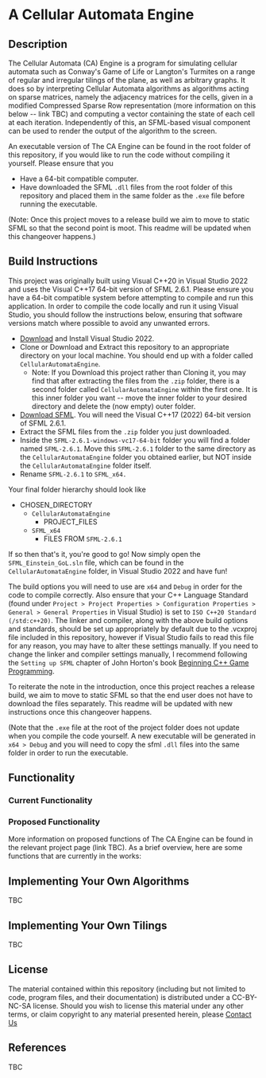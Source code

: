 # A Cellular Automata Engine

## Description

The Cellular Automata (CA) Engine is a program for simulating cellular automata such as Conway's Game of Life or Langton's Turmites on a range of regular and irregular tilings of the plane, as well as arbitrary graphs. 
It does so by interpreting Cellular Automata algorithms as algorithms acting on sparse matrices, namely the adjacency matrices for the cells, given in a modified Compressed Sparse Row representation (more information on this below -- link TBC) and computing a vector containing the state of each cell at each iteration.
Independently of this, an SFML-based visual component can be used to render the output of the algorithm to the screen.

An executable version of The CA Engine can be found in the root folder of this repository, if you would like to run the code without compiling it yourself. Please ensure that you
 - Have a 64-bit compatible computer.
 - Have downloaded the SFML ``.dll`` files from the root folder of this repository and placed them in the same folder as the ``.exe`` file
before running the executable.

(Note: Once this project moves to a release build we aim to move to static SFML so that the second point is moot. This readme will be updated when this changeover happens.)

## Build Instructions
This project was originally built using Visual C++20 in Visual Studio 2022 and uses the Visual C++17 64-bit version of SFML 2.6.1. Please ensure you have a 64-bit compatible system before attempting to compile and run this application.
In order to compile the code locally and run it using Visual Studio, you should follow the instructions below, ensuring that software versions match where possible to avoid any unwanted errors.

 - [Download](https://visualstudio.microsoft.com/vs/) and Install Visual Studio 2022.
 - Clone or Download and Extract this repository to an appropriate directory on your local machine. You should end up with a folder called ``CellularAutomataEngine``.
   - Note: If you Download this project rather than Cloning it, you may find that after extracting the files from the ``.zip`` folder, there is a second folder called ``CellularAutomataEngine`` within the first one. It is this inner folder you want -- move the inner folder to your desired directory and delete the (now empty) outer folder.
 - [Download SFML](https://www.sfml-dev.org/download/sfml/2.6.1/). You will need the Visual C++17 (2022) 64-bit version of SFML 2.6.1.
 - Extract the SFML files from the ``.zip`` folder you just downloaded.
 - Inside the ``SFML-2.6.1-windows-vc17-64-bit`` folder you will find a folder named ``SFML-2.6.1``. Move this ``SFML-2.6.1`` folder to the same directory as the ``CellularAutomataEngine`` folder you obtained earlier, but NOT inside the ``CellularAutomataEngine`` folder itself.
 - Rename ``SFML-2.6.1`` to ``SFML_x64.``

Your final folder hierarchy should look like

 - CHOSEN_DIRECTORY
   - ``CellularAutomataEngine``
     - PROJECT_FILES
   - ``SFML_x64``
     - FILES FROM ``SFML-2.6.1``

If so then that's it, you're good to go! Now simply open the ``SFML_Einstein_GoL.sln`` file, which can be found in the ``CellularAutomataEngine`` folder, in Visual Studio 2022 and have fun!

The build options you will need to use are ``x64`` and ``Debug`` in order for the code to compile correctly. Also ensure that your C++ Language Standard (found under ``Project > Project Properties > Configuration Properties > General > General Properties`` in Visual Studio) is set to ``ISO C++20 Standard (/std:c++20)``.
The linker and compiler, along with the above build options and standards, should be set up appropriately by default due to the .vcxproj file included in this repository, however if Visual Studio fails to read this file for any reason, you may have to alter these settings manually. 
If you need to change the linker and compiler settings manually, I recommend following the ``Setting up SFML`` chapter of John Horton's book [Beginning C++ Game Programming](https://subscription.packtpub.com/search?query=beginning%20c%2020%20game%20programming).

To reiterate the note in the introduction, once this project reaches a release build, we aim to move to static SFML so that the end user does not have to download the files separately. This readme will be updated with new instructions once this changeover happens.

(Note that the ``.exe`` file at the root of the project folder does not update when you compile the code yourself. A new executable will be generated in ``x64 > Debug`` and you will need to copy the sfml ``.dll`` files into the same folder in order to run the executable.


## Functionality

### Current Functionality

### Proposed Functionality
More information on proposed functions of The CA Engine can be found in the relevant project page (link TBC). As a brief overview, here are some functions that are currently in the works:

## Implementing Your Own Algorithms
TBC

## Implementing Your Own Tilings
TBC

## License

The material contained within this repository (including but not limited to code, program files, and their documentation) is distributed under a CC-BY-NC-SA license. Should you wish to license this material under any other terms, or claim copyright to any material presented herein, please [Contact Us](https://lewisn3142.github.io/contact_page/contact.html)

## References
TBC
